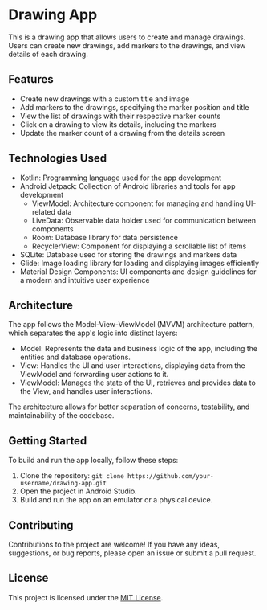 # Drawing App



This is a drawing app that allows users to create and manage drawings. Users can create new drawings, add markers to the drawings, and view details of each drawing.

## Features

- Create new drawings with a custom title and image
- Add markers to the drawings, specifying the marker position and title
- View the list of drawings with their respective marker counts
- Click on a drawing to view its details, including the markers
- Update the marker count of a drawing from the details screen

## Technologies Used

- Kotlin: Programming language used for the app development
- Android Jetpack: Collection of Android libraries and tools for app development
  - ViewModel: Architecture component for managing and handling UI-related data
  - LiveData: Observable data holder used for communication between components
  - Room: Database library for data persistence
  - RecyclerView: Component for displaying a scrollable list of items
- SQLite: Database used for storing the drawings and markers data
- Glide: Image loading library for loading and displaying images efficiently
- Material Design Components: UI components and design guidelines for a modern and intuitive user experience

## Architecture

The app follows the Model-View-ViewModel (MVVM) architecture pattern, which separates the app's logic into distinct layers:

- Model: Represents the data and business logic of the app, including the entities and database operations.
- View: Handles the UI and user interactions, displaying data from the ViewModel and forwarding user actions to it.
- ViewModel: Manages the state of the UI, retrieves and provides data to the View, and handles user interactions.

The architecture allows for better separation of concerns, testability, and maintainability of the codebase.

## Getting Started

To build and run the app locally, follow these steps:

1. Clone the repository: `git clone https://github.com/your-username/drawing-app.git`
2. Open the project in Android Studio.
3. Build and run the app on an emulator or a physical device.

## Contributing

Contributions to the project are welcome! If you have any ideas, suggestions, or bug reports, please open an issue or submit a pull request.

## License

This project is licensed under the [MIT License](LICENSE).


